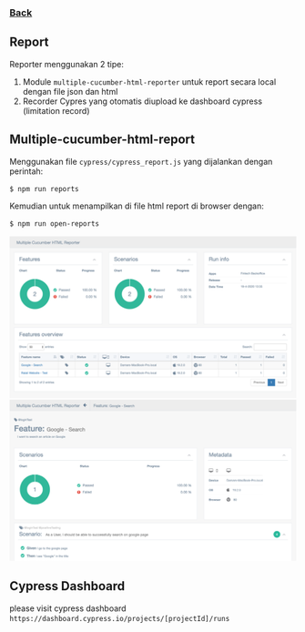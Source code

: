 ### [Back](../)

## Report

Reporter menggunakan 2 tipe:
1. Module `multiple-cucumber-html-reporter` untuk report secara local dengan file json dan html
2. Recorder Cypres yang otomatis diupload ke dashboard cypress (limitation record)

## Multiple-cucumber-html-report

Menggunakan file `cypress/cypress_report.js` yang dijalankan dengan perintah:
```sh
$ npm run reports
```

Kemudian untuk menampilkan di file html report di browser dengan:
```sh
$ npm run open-reports
```

<img src="img/cucumber_report1.png" width="800"/>

<img src="img/cucumber_report2.png" width="800"/>

## Cypress Dashboard

please visit cypress dashboard `https://dashboard.cypress.io/projects/[projectId]/runs`
